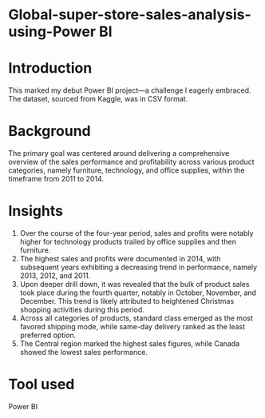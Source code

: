 # Global-super-store-sales-analysis-using-Power BI
# Introduction
This marked my debut Power BI project—a challenge I eagerly embraced. The dataset, sourced from Kaggle, was in CSV format.
# Background
The primary goal was centered around delivering a comprehensive overview of the sales performance and profitability across various product categories, 
namely furniture, technology, and office supplies, within the timeframe from 2011 to 2014.
# Insights
1. Over the course of the four-year period, sales and profits were notably higher for technology products trailed by office supplies and then furniture. 
2. The highest sales and profits were documented in 2014, with subsequent years exhibiting a decreasing trend in performance, namely 2013, 2012, and 2011.
3. Upon deeper drill down, it was revealed that the bulk of product sales took place during the fourth quarter, notably in October, November, and December. This trend is likely attributed to heightened Christmas shopping activities during this period.
4. Across all categories of products, standard class emerged as the most favored shipping mode, while same-day delivery ranked as the least preferred option.
5. The Central region marked the highest sales figures, while Canada showed the lowest sales performance.
# Tool used
Power BI
